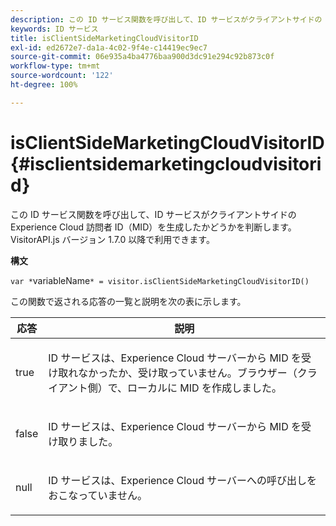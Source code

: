```yaml
---
description: この ID サービス関数を呼び出して、ID サービスがクライアントサイドの Experience Cloud 訪問者 ID（MID）を生成したかどうかを判断します。 VisitorAPI.js バージョン 1.7.0 以降で利用できます。
keywords: ID サービス
title: isClientSideMarketingCloudVisitorID
exl-id: ed2672e7-da1a-4c02-9f4e-c14419ec9ec7
source-git-commit: 06e935a4ba4776baa900d3dc91e294c92b873c0f
workflow-type: tm+mt
source-wordcount: '122'
ht-degree: 100%

---
```


# isClientSideMarketingCloudVisitorID{#isclientsidemarketingcloudvisitorid}

この ID サービス関数を呼び出して、ID サービスがクライアントサイドの Experience Cloud 訪問者 ID（MID）を生成したかどうかを判断します。 VisitorAPI.js バージョン 1.7.0 以降で利用できます。

**構文**

`var *`variableName`* = visitor.isClientSideMarketingCloudVisitorID()`

この関数で返される応答の一覧と説明を次の表に示します。

<table id="table_5D08A5DD6FD04F94818B0E8B790D3136"> 
 <thead> 
  <tr> 
   <th colname="col1" class="entry"> 応答 </th> 
   <th colname="col2" class="entry"> 説明 </th> 
  </tr> 
 </thead>
 <tbody> 
  <tr> 
   <td colname="col1"> <p> <span class="codeph"> true</span> </p> </td> 
   <td colname="col2"> <p>ID サービスは、<span class="keyword">Experience Cloud</span> サーバーから MID を受け取れなかったか、受け取っていません。ブラウザー（クライアント側）で、ローカルに MID を作成しました。 </p> </td> 
  </tr> 
  <tr> 
   <td colname="col1"> <p> <span class="codeph"> false</span> </p> </td> 
   <td colname="col2"> <p>ID サービスは、<span class="keyword">Experience Cloud</span> サーバーから MID を受け取りました。 </p> </td> 
  </tr> 
  <tr> 
   <td colname="col1"> <p> <span class="codeph"> null</span> </p> </td> 
   <td colname="col2"> <p>ID サービスは、<span class="keyword">Experience Cloud</span> サーバーへの呼び出しをおこなっていません。 </p> </td> 
  </tr> 
 </tbody> 
</table>
